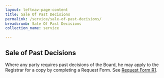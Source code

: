 ```yaml
---
layout: leftnav-page-content
title: Sale Of Past Decisions
permalink: /service/sale-of-past-decisions/
breadcrumb: Sale Of Past Decisions
collection_name: service

---
```


Sale of Past Decisions
---
Where any party requires past decisions of the Board, he may apply to the Registrar for a copy by completing a Request Form. See [Request Form R1](/files/Form-Request1-Photocopy).
